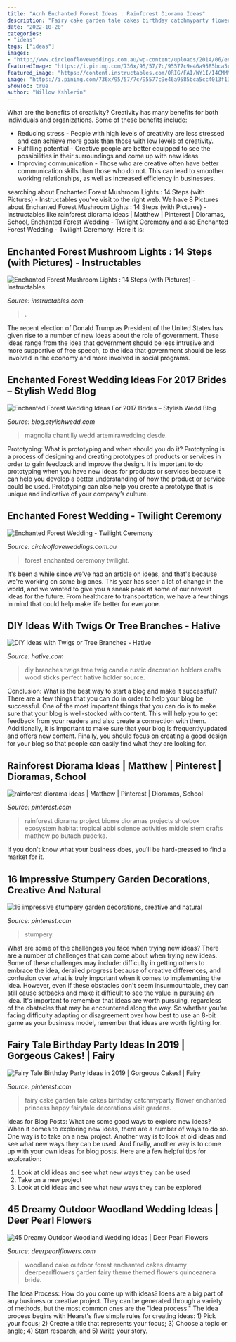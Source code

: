 ```yaml
---
title: "Acnh Enchanted Forest Ideas : Rainforest Diorama Ideas"
description: "Fairy cake garden tale cakes birthday catchmyparty flower enchanted princess happy fairytale decorations visit gardens"
date: "2022-10-20"
categories:
- "ideas"
tags: ["ideas"]
images:
- "http://www.circleofloveweddings.com.au/wp-content/uploads/2014/06/enchanted-forest-wedding-styling-1-of-1.jpg"
featuredImage: "https://i.pinimg.com/736x/95/57/7c/95577c9e46a9585bca5cc4013f13943e.jpg"
featured_image: "https://content.instructables.com/ORIG/FAI/WY1I/I4CMMM1L/FAIWY1II4CMMM1L.jpg?auto=webp&amp;frame=1"
image: "https://i.pinimg.com/736x/95/57/7c/95577c9e46a9585bca5cc4013f13943e.jpg"
ShowToc: true
author: "Willow Kshlerin"
---
```



What are the benefits of creativity?
Creativity has many benefits for both individuals and organizations. Some of these benefits include: 
- Reducing stress - People with high levels of creativity are less stressed and can achieve more goals than those with low levels of creativity. 
- Fulfilling potential - Creative people are better equipped to see the possibilities in their surroundings and come up with new ideas. 
- Improving communication - Those who are creative often have better communication skills than those who do not. This can lead to smoother working relationships, as well as increased efficiency in businesses.

	

		
searching about Enchanted Forest Mushroom Lights : 14 Steps (with Pictures) - Instructables you've visit to the right web. We have 8 Pictures about Enchanted Forest Mushroom Lights : 14 Steps (with Pictures) - Instructables like rainforest diorama ideas | Matthew | Pinterest | Dioramas, School, Enchanted Forest Wedding - Twilight Ceremony and also Enchanted Forest Wedding - Twilight Ceremony. Here it is:
		
    
## Enchanted Forest Mushroom Lights : 14 Steps (with Pictures) - Instructables

<img loading=lazy src="https://content.instructables.com/ORIG/FAI/WY1I/I4CMMM1L/FAIWY1II4CMMM1L.jpg?auto=webp&amp;frame=1" onerror="this.onerror=null;this.src='https://tse1.mm.bing.net/th?id=OIP.0mEFaBVNCdFUG8cpsqNTqgHaGK&amp;pid=15.1';" alt="Enchanted Forest Mushroom Lights : 14 Steps (with Pictures) - Instructables">

_Source: instructables.com_

>. 

	

The recent election of Donald Trump as President of the United States has given rise to a number of new ideas about the role of government. These ideas range from the idea that government should be less intrusive and more supportive of free speech, to the idea that government should be less involved in the economy and more involved in social programs.

    
## Enchanted Forest Wedding Ideas For 2017 Brides – Stylish Wedd Blog

<img loading=lazy src="https://blog.stylishwedd.com/wp-content/uploads/2016/11/enchanted-forest-bridal-inspiration.jpg" onerror="this.onerror=null;this.src='https://tse4.mm.bing.net/th?id=OIP.brWR3NfvlXH_SB6VoP2aKQHaJ8&amp;pid=15.1';" alt="Enchanted Forest Wedding Ideas For 2017 Brides – Stylish Wedd Blog">

_Source: blog.stylishwedd.com_

>magnolia chantilly wedd artemirawedding desde. 

	

Prototyping: What is prototyping and when should you do it?
Prototyping is a process of designing and creating prototypes of products or services in order to gain feedback and improve the design. It is important to do prototyping when you have new ideas for products or services because it can help you develop a better understanding of how the product or service could be used. Prototyping can also help you create a prototype that is unique and indicative of your company’s culture.

    
## Enchanted Forest Wedding - Twilight Ceremony

<img loading=lazy src="http://www.circleofloveweddings.com.au/wp-content/uploads/2014/06/enchanted-forest-wedding-styling-1-of-1.jpg" onerror="this.onerror=null;this.src='https://tse2.mm.bing.net/th?id=OIP.n9epckpyQJWCR7Vxtsjb2wAAAA&amp;pid=15.1';" alt="Enchanted Forest Wedding - Twilight Ceremony">

_Source: circleofloveweddings.com.au_

>forest enchanted ceremony twilight. 

	

It's been a while since we've had an article on ideas, and that's because we're working on some big ones. This year has seen a lot of change in the world, and we wanted to give you a sneak peak at some of our newest ideas for the future. From healthcare to transportation, we have a few things in mind that could help make life better for everyone.

    
## DIY Ideas With Twigs Or Tree Branches - Hative

<img loading=lazy src="https://hative.com/wp-content/uploads/2015/01/twig-crafts/13-diy-ideas-with-twigs-sticks-tree-branches.jpg" onerror="this.onerror=null;this.src='https://tse1.mm.bing.net/th?id=OIP.NgmEvhkmdb31l81FokNigQHaLH&amp;pid=15.1';" alt="DIY Ideas with Twigs or Tree Branches - Hative">

_Source: hative.com_

>diy branches twigs tree twig candle rustic decoration holders crafts wood sticks perfect hative holder source. 

	

Conclusion: What is the best way to start a blog and make it successful?
There are a few things that you can do in order to help your blog be successful. One of the most important things that you can do is to make sure that your blog is well-stocked with content. This will help you to get feedback from your readers and also create a connection with them. Additionally, it is important to make sure that your blog is frequentlyupdated and offers new content. Finally, you should focus on creating a good design for your blog so that people can easily find what they are looking for.

    
## Rainforest Diorama Ideas | Matthew | Pinterest | Dioramas, School

<img loading=lazy src="https://s-media-cache-ak0.pinimg.com/736x/37/55/68/375568c89abf8c4a961863f503013fb5.jpg" onerror="this.onerror=null;this.src='https://tse4.mm.bing.net/th?id=OIP.4mxS8kbyLAakvbNnDA3DwAHaJ3&amp;pid=15.1';" alt="rainforest diorama ideas | Matthew | Pinterest | Dioramas, School">

_Source: pinterest.com_

>rainforest diorama project biome dioramas projects shoebox ecosystem habitat tropical abbi science activities middle stem crafts matthew po butach pudełka. 

	

If you don't know what your business does, you'll be hard-pressed to find a market for it.

    
## 16 Impressive Stumpery Garden Decorations, Creative And Natural

<img loading=lazy src="https://i.pinimg.com/736x/95/57/7c/95577c9e46a9585bca5cc4013f13943e.jpg" onerror="this.onerror=null;this.src='https://tse4.mm.bing.net/th?id=OIP.Ov3-Rip0hXFWg8rjvpOwYgHaKb&amp;pid=15.1';" alt="16 impressive stumpery garden decorations, creative and natural">

_Source: pinterest.com_

>stumpery. 

	

What are some of the challenges you face when trying new ideas?
There are a number of challenges that can come about when trying new ideas. Some of these challenges may include: difficulty in getting others to embrace the idea, derailed progress because of creative differences, and confusion over what is truly important when it comes to implementing the idea. However, even if these obstacles don't seem insurmountable, they can still cause setbacks and make it difficult to see the value in pursuing an idea. It's important to remember that ideas are worth pursuing, regardless of the obstacles that may be encountered along the way. So whether you're facing difficulty adapting or disagreement over how best to use an 8-bit game as your business model, remember that ideas are worth fighting for.

    
## Fairy Tale Birthday Party Ideas In 2019 | Gorgeous Cakes! | Fairy

<img loading=lazy src="https://i.pinimg.com/736x/f7/78/45/f7784540b0d31691a8693b05576ef973--fairy-garden-party-cake-fairy-tale-cake.jpg?b=t" onerror="this.onerror=null;this.src='https://tse3.mm.bing.net/th?id=OIP.oo-vUnvSLGXiKHAlChmsLgHaLG&amp;pid=15.1';" alt="Fairy Tale Birthday Party Ideas in 2019 | Gorgeous Cakes! | Fairy">

_Source: pinterest.com_

>fairy cake garden tale cakes birthday catchmyparty flower enchanted princess happy fairytale decorations visit gardens. 

	

Ideas for Blog Posts: What are some good ways to explore new ideas?
When it comes to exploring new ideas, there are a number of ways to do so. One way is to take on a new project. Another way is to look at old ideas and see what new ways they can be used. And finally, another way is to come up with your own ideas for blog posts. Here are a few helpful tips for exploration: 
1. Look at old ideas and see what new ways they can be used
2. Take on a new project
3. Look at old ideas and see what new ways they can be explored  
    
## 45 Dreamy Outdoor Woodland Wedding Ideas | Deer Pearl Flowers

<img loading=lazy src="http://www.deerpearlflowers.com/wp-content/uploads/2015/04/enchanted-forest-wedding-cake-682x1024.jpg" onerror="this.onerror=null;this.src='https://tse2.mm.bing.net/th?id=OIP.2uzAP8KQTWkxWsKzK6F_pwHaLH&amp;pid=15.1';" alt="45 Dreamy Outdoor Woodland Wedding Ideas | Deer Pearl Flowers">

_Source: deerpearlflowers.com_

>woodland cake outdoor forest enchanted cakes dreamy deerpearlflowers garden fairy theme themed flowers quinceanera bride. 

	

The Idea Process: How do you come up with ideas?
Ideas are a big part of any business or creative project. They can be generated through a variety of methods, but the most common ones are the "idea process." The idea process begins with Hearst's five simple rules for creating ideas: 1) Pick your focus; 2) Create a title that represents your focus; 3) Choose a topic or angle; 4) Start research; and 5) Write your story.

